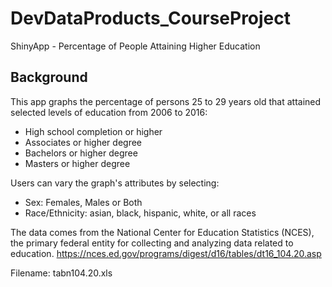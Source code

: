 # DevDataProducts_CourseProject
ShinyApp - Percentage of People Attaining Higher Education

## Background
This app graphs the percentage of persons 25 to 29 years old that attained selected levels of education from 2006 to 2016:
* High school completion or higher
* Associates or higher degree
* Bachelors or higher degree      
* Masters or higher degree       

Users can vary the graph's attributes by selecting:
* Sex: Females, Males or Both
* Race/Ethnicity: asian, black, hispanic, white, or all races

The data comes from the National Center for Education Statistics (NCES), the primary federal entity for collecting and analyzing data related to education.
https://nces.ed.gov/programs/digest/d16/tables/dt16_104.20.asp

Filename: tabn104.20.xls


